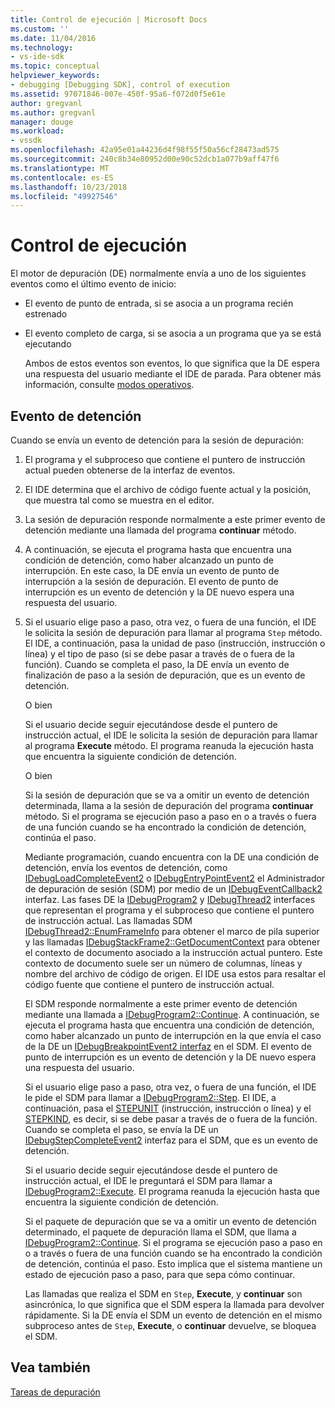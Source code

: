```yaml
---
title: Control de ejecución | Microsoft Docs
ms.custom: ''
ms.date: 11/04/2016
ms.technology:
- vs-ide-sdk
ms.topic: conceptual
helpviewer_keywords:
- debugging [Debugging SDK], control of execution
ms.assetid: 97071846-007e-450f-95a6-f072d0f5e61e
author: gregvanl
ms.author: gregvanl
manager: douge
ms.workload:
- vssdk
ms.openlocfilehash: 42a95e01a44236d4f98f55f50a56cf28473ad575
ms.sourcegitcommit: 240c8b34e80952d00e90c52dcb1a077b9aff47f6
ms.translationtype: MT
ms.contentlocale: es-ES
ms.lasthandoff: 10/23/2018
ms.locfileid: "49927546"
---
```

# <a name="control-of-execution"></a>Control de ejecución
El motor de depuración (DE) normalmente envía a uno de los siguientes eventos como el último evento de inicio:  
  
- El evento de punto de entrada, si se asocia a un programa recién estrenado  
  
- El evento completo de carga, si se asocia a un programa que ya se está ejecutando  
  
  Ambos de estos eventos son eventos, lo que significa que la DE espera una respuesta del usuario mediante el IDE de parada. Para obtener más información, consulte [modos operativos](../../extensibility/debugger/operational-modes.md).  
  
## <a name="stopping-event"></a>Evento de detención  
 Cuando se envía un evento de detención para la sesión de depuración:  
  
1. El programa y el subproceso que contiene el puntero de instrucción actual pueden obtenerse de la interfaz de eventos.  
  
2. El IDE determina que el archivo de código fuente actual y la posición, que muestra tal como se muestra en el editor.  
  
3. La sesión de depuración responde normalmente a este primer evento de detención mediante una llamada del programa **continuar** método.  
  
4. A continuación, se ejecuta el programa hasta que encuentra una condición de detención, como haber alcanzado un punto de interrupción. En este caso, la DE envía un evento de punto de interrupción a la sesión de depuración. El evento de punto de interrupción es un evento de detención y la DE nuevo espera una respuesta del usuario.  
  
5. Si el usuario elige paso a paso, otra vez, o fuera de una función, el IDE le solicita la sesión de depuración para llamar al programa `Step` método. El IDE, a continuación, pasa la unidad de paso (instrucción, instrucción o línea) y el tipo de paso (si se debe pasar a través de o fuera de la función). Cuando se completa el paso, la DE envía un evento de finalización de paso a la sesión de depuración, que es un evento de detención.  
  
    O bien  
  
    Si el usuario decide seguir ejecutándose desde el puntero de instrucción actual, el IDE le solicita la sesión de depuración para llamar al programa **Execute** método. El programa reanuda la ejecución hasta que encuentra la siguiente condición de detención.  
  
    O bien  
  
    Si la sesión de depuración que se va a omitir un evento de detención determinada, llama a la sesión de depuración del programa **continuar** método. Si el programa se ejecución paso a paso en o a través o fuera de una función cuando se ha encontrado la condición de detención, continúa el paso.  
  
   Mediante programación, cuando encuentra con la DE una condición de detención, envía los eventos de detención, como [IDebugLoadCompleteEvent2](../../extensibility/debugger/reference/idebugloadcompleteevent2.md) o [IDebugEntryPointEvent2](../../extensibility/debugger/reference/idebugentrypointevent2.md) el Administrador de depuración de sesión (SDM) por medio de un [IDebugEventCallback2](../../extensibility/debugger/reference/idebugeventcallback2.md) interfaz. Las fases DE la [IDebugProgram2](../../extensibility/debugger/reference/idebugprogram2.md) y [IDebugThread2](../../extensibility/debugger/reference/idebugthread2.md) interfaces que representan el programa y el subproceso que contiene el puntero de instrucción actual. Las llamadas SDM [IDebugThread2::EnumFrameInfo](../../extensibility/debugger/reference/idebugthread2-enumframeinfo.md) para obtener el marco de pila superior y las llamadas [IDebugStackFrame2::GetDocumentContext](../../extensibility/debugger/reference/idebugstackframe2-getdocumentcontext.md) para obtener el contexto de documento asociado a la instrucción actual puntero. Este contexto de documento suele ser un número de columnas, líneas y nombre del archivo de código de origen. El IDE usa estos para resaltar el código fuente que contiene el puntero de instrucción actual.  
  
   El SDM responde normalmente a este primer evento de detención mediante una llamada a [IDebugProgram2::Continue](../../extensibility/debugger/reference/idebugprogram2-continue.md). A continuación, se ejecuta el programa hasta que encuentra una condición de detención, como haber alcanzado un punto de interrupción en la que envía el caso de la DE un [IDebugBreakpointEvent2 interfaz](../../extensibility/debugger/reference/idebugbreakpointevent2.md) en el SDM. El evento de punto de interrupción es un evento de detención y la DE nuevo espera una respuesta del usuario.  
  
   Si el usuario elige paso a paso, otra vez, o fuera de una función, el IDE le pide el SDM para llamar a [IDebugProgram2::Step](../../extensibility/debugger/reference/idebugprogram2-step.md). El IDE, a continuación, pasa el [STEPUNIT](../../extensibility/debugger/reference/stepunit.md) (instrucción, instrucción o línea) y el [STEPKIND](../../extensibility/debugger/reference/stepkind.md), es decir, si se debe pasar a través de o fuera de la función. Cuando se completa el paso, se envía la DE un [IDebugStepCompleteEvent2](../../extensibility/debugger/reference/idebugstepcompleteevent2.md) interfaz para el SDM, que es un evento de detención.  
  
   Si el usuario decide seguir ejecutándose desde el puntero de instrucción actual, el IDE le preguntará el SDM para llamar a [IDebugProgram2::Execute](../../extensibility/debugger/reference/idebugprogram2-execute.md). El programa reanuda la ejecución hasta que encuentra la siguiente condición de detención.  
  
   Si el paquete de depuración que se va a omitir un evento de detención determinado, el paquete de depuración llama el SDM, que llama a [IDebugProgram2::Continue](../../extensibility/debugger/reference/idebugprogram2-continue.md). Si el programa se ejecución paso a paso en o a través o fuera de una función cuando se ha encontrado la condición de detención, continúa el paso. Esto implica que el sistema mantiene un estado de ejecución paso a paso, para que sepa cómo continuar.  
  
   Las llamadas que realiza el SDM en `Step`, **Execute**, y **continuar** son asincrónica, lo que significa que el SDM espera la llamada para devolver rápidamente. Si la DE envía el SDM un evento de detención en el mismo subproceso antes de `Step`, **Execute**, o **continuar** devuelve, se bloquea el SDM.  
  
## <a name="see-also"></a>Vea también  
 [Tareas de depuración](../../extensibility/debugger/debugging-tasks.md)